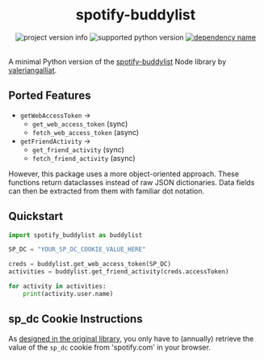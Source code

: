 <h1 align="center">
  spotify-buddylist
</h1>

<!-- START BADGES -->

<div align="center">
  <span>
    <img
      src="https://img.shields.io/badge/Version-0.0.0-brightgreen"
      alt="project version info"
    >
  </span>
  <span>
    <img
      src="https://img.shields.io/badge/Python-3.8%2B-blue"
      alt="supported python version"
    >
  </span>
  <span>
    <a href="https://requests.readthedocs.io/en/latest/">
      <img
        src="https://img.shields.io/badge/Dependency-requests-orange"
        alt="dependency name"
      >
    </a>
  </span>
</div>

<br>

<!-- END BADGES -->

A minimal Python version of the [spotify-buddylist](https://www.npmjs.com/package/spotify-buddylist) Node library by [valeriangalliat](https://github.com/valeriangalliat).


## Ported Features

- `getWebAccessToken` ->
  - `get_web_access_token` (sync)
  - `fetch_web_access_token` (async)
- `getFriendActivity` ->
  - `get_friend_activity` (sync)
  - `fetch_friend_activity` (async)

However, this package uses a more object-oriented approach. These functions return dataclasses instead of raw JSON dictionaries. Data fields can then be extracted from them with familiar dot notation.


## Quickstart

```python
import spotify_buddylist as buddylist

SP_DC = "YOUR_SP_DC_COOKIE_VALUE_HERE"

creds = buddylist.get_web_access_token(SP_DC)
activities = buddylist.get_friend_activity(creds.accessToken)

for activity in activities:
    print(activity.user.name)
```


## sp_dc Cookie Instructions

<!-- TODO -->

As [designed in the original library](https://www.npmjs.com/package/spotify-buddylist#sp_dc-cookie), you only have to (annually) retrieve the value of the `sp_dc` cookie from 'spotify.com' in your browser.

<!-- TODO  -->
